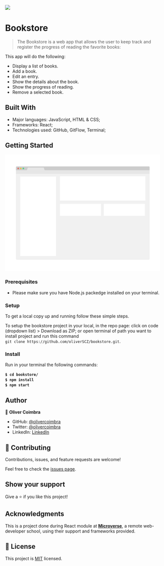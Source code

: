 ![](https://img.shields.io/badge/Microverse-blueviolet)

# Bookstore

> The Bookstore is a web app that allows the user to keep track and register the progress of reading the favorite books:

This app will do the following:

- Display a list of books.
- Add a book.
- Edit an entry.
- Show the details about the book.
- Show the progress of reading.
- Remove a selected book.

## Built With

- Major languages: JavaScript, HTML & CSS;
- Frameworks: React;
- Technologies used: GitHub, GitFlow, Terminal;

## Getting Started
![screenshot](./app_screenshot.png)
### Prerequisites

- Please make sure you have Node.js packedge installed on your terminal.

### Setup

To get a local copy up and running follow these simple steps.

To setup the bookstore project in your local, in the repo page:
click on code (dropdown list) > Download as ZIP;
or open terminal of path you want to install project and run this command <br>
`git clone https://github.com/oliverSCZ/bookstore.git`.

### Install

Run in your terminal the following commands:

**`$ cd bookstore/`**<br>
**`$ npm install`**<br>
**`$ npm start`**

## Author

👤 **Oliver Coimbra**

- GitHub: [@olivercoimbra](https://github.com/oliverSCZ)
- Twitter: [@olivercoimbra](https://twitter.com/olivercoimbra)
- LinkedIn: [LinkedIn](https://www.linkedin.com/in/oliver-coimbra/)

## 🤝 Contributing

Contributions, issues, and feature requests are welcome!

Feel free to check the [issues page](https://github.com/oliverSCZ/bookstore/issues).

## Show your support

Give a ⭐️ if you like this project!

## Acknowledgments

This is a project done during React module at **[Microverse](https://www.microverse.org/)**, a remote web-developer school, using their support and frameworks provided.

## 📝 License

This project is [MIT](./MIT.md) licensed.
